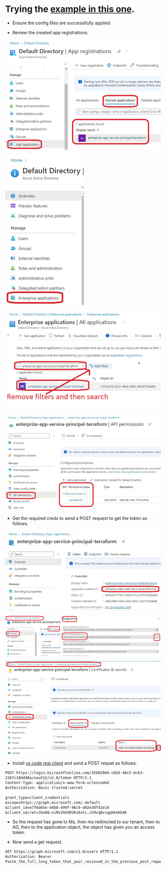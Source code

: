 # Trying the [example in this one](https://registry.terraform.io/providers/hashicorp/azuread/latest/docs/resources/app_role_assignment).

- Ensure the config files are successifully applied.
  
- Review the created app registrations. 

![Review](./images/20AfterTerraformConfigFilesDeployment1.jpg)

![Review](./images/20AfterTerraformConfigFilesDeployment2.jpg)

![Review](./images/20AfterTerraformConfigFilesDeployment3.jpg)

![Review](./images/20AfterTerraformConfigFilesDeployment4.jpg)

- Get the required creds to send a POST request to get the token as follows.

![Get Required Info](./images/20AfterTerraformConfigFilesDeployment10.jpg)

![Get Required Info](./images/20AfterTerraformConfigFilesDeployment12.jpg)

![Get Required Info](./images/20AfterTerraformConfigFilesDeployment20.jpg)

- Install [vs code rest client](https://marketplace.visualstudio.com/items?itemName=humao.rest-client) and send a POST requet as follows.

```
POST https://login.microsoftonline.com/35b02984-c026-40c5-8cb3-2267c184d48a/oauth2/v2.0/token HTTP/1.1
Content-Type: application/x-www-form-urlencoded
Authorization: Basic trusted:secret

grant_type=client_credentials
&scope=https://graph.microsoft.com/.default
&client_id=e7f0a65e-d4b8-499f-96c9-d92e3df41e14
&client_secret=JUx8Q~xiMv2hb9OVKz8xtc.cCHvqBvcqpH4sKb4K
```

- So the request has gone to Ms, then ms redirected to our tenant, then to AD, then to the application object, the object has given you an access token. 

- Now send a get request.

```
GET https://graph.microsoft.com/v1.0/users HTTP/1.1
Authorization: Bearer Paste_the_full_long_token_that_your_revieved_in_the_previous_post_request_step
```



